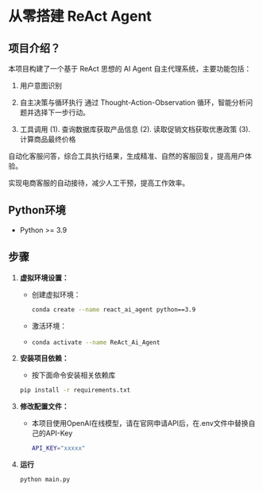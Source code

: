 # 从零搭建 ReAct Agent

## 项目介绍？

本项目构建了一个基于 ReAct 思想的 AI Agent 自主代理系统，主要功能包括：

1. 用户意图识别
   
2. 自主决策与循环执行
  通过 Thought-Action-Observation 循环，智能分析问题并选择下一步行动。

3. 工具调用
  (1). 查询数据库获取产品信息
  (2). 读取促销文档获取优惠政策
  (3). 计算商品最终价格

自动化客服问答，综合工具执行结果，生成精准、自然的客服回复，提高用户体验。

实现电商客服的自动接待，减少人工干预，提高工作效率。

## Python环境

- Python >= 3.9

## 步骤

1. **虚拟环境设置：**

   - 创建虚拟环境：
   
     ```bash
     conda create --name react_ai_agent python==3.9
     ```
   - 激活环境：
   - 
     ```bash
     conda activate --name ReAct_Ai_Agent
     ```

2. **安装项目依赖：**
   
    - 按下面命令安装相关依赖库
   
     ```bash
     pip install -r requirements.txt
     ```

3. **修改配置文件：**

   - 本项目使用OpenAI在线模型，请在官网申请API后，在.env文件中替换自己的API-Key
     
     ```bash
     API_KEY="xxxxx"
     ```

4. **运行**

   ```bash 
   python main.py   
   ```
